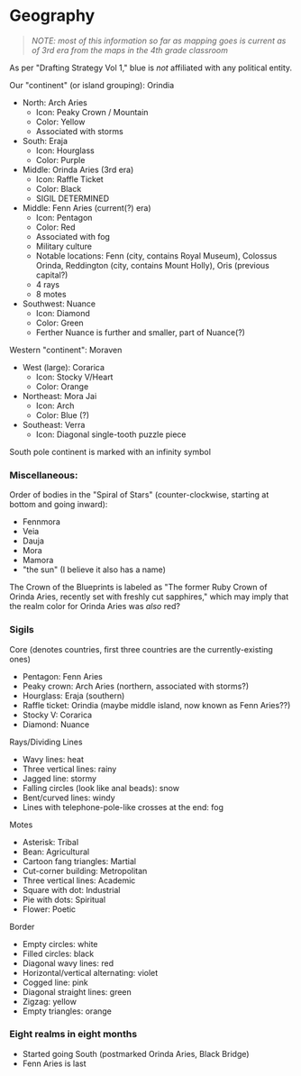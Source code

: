 # Geography

> _NOTE: most of this information so far as mapping goes is current as of 3rd era from the maps in the 4th grade classroom_

As per "Drafting Strategy Vol 1," blue is _not_ affiliated with any political entity.

Our "continent" (or island grouping): Orindia
- North: Arch Aries
  - Icon: Peaky Crown / Mountain
  - Color: Yellow
  - Associated with storms
- South: Eraja
  - Icon: Hourglass
  - Color: Purple
- Middle: Orinda Aries (3rd era)
  - Icon: Raffle Ticket
  - Color: Black
  - SIGIL DETERMINED
- Middle: Fenn Aries (current(?) era)
  - Icon: Pentagon
  - Color: Red
  - Associated with fog
  - Military culture
  - Notable locations: Fenn (city, contains Royal Museum), Colossus Orinda, Reddington (city, contains Mount Holly), Oris (previous capital?)
  - 4 rays
  - 8 motes
- Southwest: Nuance
  - Icon: Diamond
  - Color: Green
  - Ferther Nuance is further and smaller, part of Nuance(?)

Western "continent": Moraven
- West (large): Corarica
  - Icon: Stocky V/Heart
  - Color: Orange
- Northeast: Mora Jai
  - Icon: Arch
  - Color: Blue (?)
- Southeast: Verra
  - Icon: Diagonal single-tooth puzzle piece

South pole continent is marked with an infinity symbol

### Miscellaneous:

Order of bodies in the "Spiral of Stars" (counter-clockwise, starting at bottom and going inward):
- Fennmora
- Veia
- Dauja
- Mora
- Mamora
- "the sun" (I believe it also has a name)

The Crown of the Blueprints is labeled as "The former Ruby Crown of Orinda Aries, recently set with freshly cut sapphires," which may imply that the realm color for Orinda Aries was _also_ red?

### Sigils

Core (denotes countries, first three countries are the currently-existing ones)
- Pentagon: Fenn Aries
- Peaky crown: Arch Aries (northern, associated with storms?)
- Hourglass: Eraja (southern)
- Raffle ticket: Orindia (maybe middle island, now known as Fenn Aries??)
- Stocky V: Corarica
- Diamond: Nuance

Rays/Dividing Lines
- Wavy lines: heat
- Three vertical lines: rainy
- Jagged line: stormy
- Falling circles (look like anal beads): snow
- Bent/curved lines: windy
- Lines with telephone-pole-like crosses at the end: fog

Motes
- Asterisk: Tribal
- Bean: Agricultural
- Cartoon fang triangles: Martial
- Cut-corner building: Metropolitan
- Three vertical lines: Academic
- Square with dot: Industrial
- Pie with dots: Spiritual
- Flower: Poetic

Border
- Empty circles: white
- Filled circles: black
- Diagonal wavy lines: red
- Horizontal/vertical alternating: violet
- Cogged line: pink
- Diagonal straight lines: green
- Zigzag: yellow
- Empty triangles: orange

### Eight realms in eight months

- Started going South (postmarked Orinda Aries, Black Bridge)
- Fenn Aries is last
